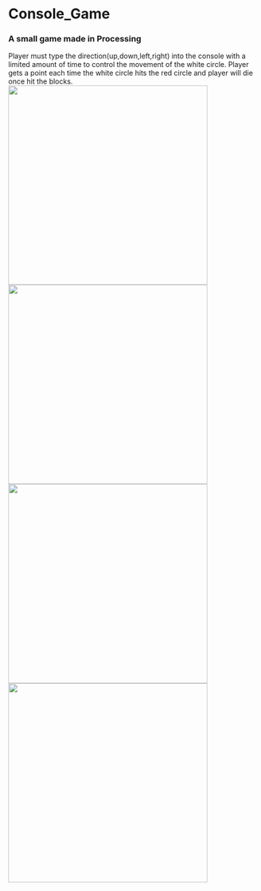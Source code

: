 # Console_Game
### A small game made in Processing
Player must type the direction(up,down,left,right) into the console with a limited amount of time to control the movement of the white circle. Player gets a point each time the white circle hits the red circle and player will die once hit the blocks.
<img src="https://github.com/jimmyadg/Console_Game/blob/master/console_game/screenshots/1.png" width="400">
<img src="https://github.com/jimmyadg/Console_Game/blob/master/console_game/screenshots/2.png" width="400">
<img src="https://github.com/jimmyadg/Console_Game/blob/master/console_game/screenshots/3.png" width="400">
<img src="https://github.com/jimmyadg/Console_Game/blob/master/console_game/screenshots/4.png" width="400">



